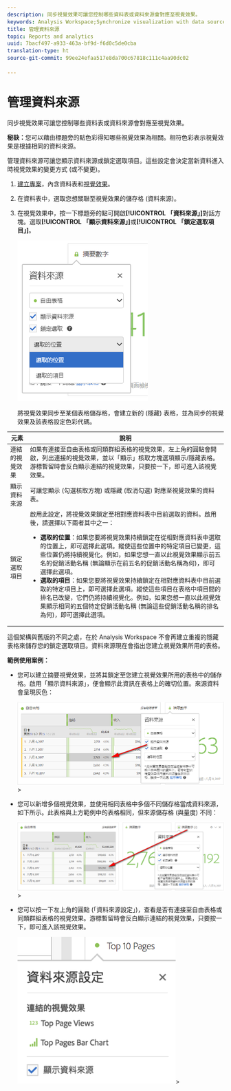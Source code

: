```yaml
---
description: 同步視覺效果可讓您控制哪些資料表或資料來源會對應至視覺效果。
keywords: Analysis Workspace;Synchronize visualization with data source
title: 管理資料來源
topic: Reports and analytics
uuid: 7bacf497-a933-463a-bf9d-f6d0c5de0cba
translation-type: ht
source-git-commit: 99ee24efaa517e8da700c67818c111c4aa90dc02

---
```



# 管理資料來源

同步視覺效果可讓您控制哪些資料表或資料來源會對應至視覺效果。

**秘訣：**&#x200B;您可以藉由標題旁的點色彩得知哪些視覺效果為相關。相符色彩表示視覺效果是根據相同的資料來源。

管理資料來源可讓您顯示資料來源或鎖定選取項目。這些設定會決定當新資料進入時視覺效果的變更方式 (或不變更)。

1. [建立專案](/help/analyze/analysis-workspace/build-workspace-project/t-freeform-project.md)，內含資料表和[視覺效果](/help/analyze/analysis-workspace/visualizations/freeform-analysis-visualizations.md)。
1. 在資料表中，選取您想關聯至視覺效果的儲存格 (資料來源)。
1. 在視覺效果中，按一下標題旁的點可開啟&#x200B;**[!UICONTROL 「資料來源」]**&#x200B;對話方塊。選取&#x200B;**[!UICONTROL 「顯示資料來源」]**&#x200B;或&#x200B;**[!UICONTROL 「鎖定選取項目」]**。

   ![](assets/manage-data-source.png)

   將視覺效果同步至某個表格儲存格，會建立新的 (隱藏) 表格，並為同步的視覺效果及該表格設定色彩代碼。

| 元素 | 說明 |
|--- |--- |
| 連結的視覺效果 | 如果有連接至自由表格或同類群組表格的視覺效果，左上角的圓點會開啟，列出連接的視覺效果，並以「顯示」核取方塊選項顯示/隱藏表格。游標暫留時會反白顯示連結的視覺效果，只要按一下，即可進入該視覺效果。 |
| 顯示資料來源 | 可讓您顯示 (勾選核取方塊) 或隱藏 (取消勾選) 對應至視覺效果的資料表。 |
| 鎖定選取項目 | 啟用此設定，將視覺效果鎖定至相對應資料表中目前選取的資料。啟用後，請選擇以下兩者其中之一：  <ul><li>**選取的位置**：如果您要將視覺效果持續鎖定在從相對應資料表中選取的位置上，即可選擇此選項。縱使這些位置中的特定項目已變更，這些位置仍將持續視覺化。例如，如果您想一直以此視覺效果顯示前五名的促銷活動名稱 (無論顯示在前五名的促銷活動名稱為何)，即可選擇此選項。</li> <li>**選取的項目**：如果您要將視覺效果持續鎖定在相對應資料表中目前選取的特定項目上，即可選擇此選項。縱使這些項目在表格中項目間的排名已改變，它們仍將持續視覺化。例如，如果您想一直以此視覺效果顯示相同的五個特定促銷活動名稱 (無論這些促銷活動名稱的排名為何)，即可選擇此選項。</li></ul> |

這個架構與舊版的不同之處，在於 Analysis Workspace 不會再建立重複的隱藏表格來儲存您的鎖定選取項目。資料來源現在會指出您建立視覺效果所用的表格。

**範例使用案例：**

* 您可以建立摘要視覺效果，並將其鎖定至您建立視覺效果所用的表格中的儲存格。啟用「顯示資料來源」，便會顯示此資訊在表格上的確切位置。來源資料會呈現灰色：

   ![](assets/data-source2.png)>
* 您可以新增多個視覺效果，並使用相同表格中多個不同儲存格當成資料來源，如下所示。此表格與上方範例中的表格相同，但來源儲存格 (與量度) 不同：

   ![](assets/data-source3.png)>
* 您可以按一下左上角的圓點 (「資料來源設定」)，查看是否有連接至自由表格或同類群組表格的視覺效果。游標暫留時會反白顯示連結的視覺效果，只要按一下，即可進入該視覺效果。

   ![](assets/linked-visualizations.png)>
